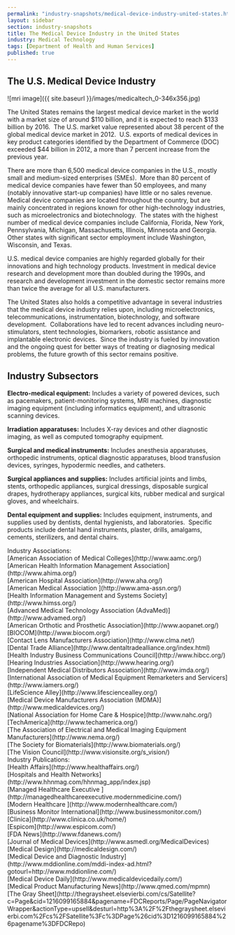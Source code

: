 ```yaml
---
permalink: "industry-snapshots/medical-device-industry-united-states.html"
layout: sidebar
section: industry-snapshots
title: The Medical Device Industry in the United States
industry: Medical Technology
tags: [Department of Health and Human Services]
published: true
---
```


## The U.S. Medical Device Industry

<span class="imgright">![mri image]({{ site.baseurl }}/images/medicaltech_0-346x356.jpg)</span>

The United States remains the largest medical
device market in the world with a market size of around $110 billion, and it is
expected to reach $133 billion by 2016.&nbsp; The U.S. market value represented about 38 percent of the
global medical device market in 2012. &nbsp;U.S.
exports of medical devices in key product categories identified by the
Department of Commerce (DOC) exceeded $44 billion in 2012, a more than 7
percent increase from the previous year.

There are more than 6,500 medical device
companies in the U.S., mostly small and medium-sized enterprises (SMEs).&nbsp; More than 80 percent of medical device
companies have fewer than 50 employees, and many (notably innovative start-up
companies) have little or no sales revenue.&nbsp;
Medical device companies are located throughout the country, but are
mainly concentrated in regions known for other high-technology industries, such
as microelectronics and biotechnology.&nbsp;
The states with the highest number of medical device companies include
California, Florida, New York, Pennsylvania, Michigan, Massachusetts, Illinois,
Minnesota and Georgia.&nbsp; Other states with
significant sector employment include Washington, Wisconsin, and Texas.

U.S. medical device
companies are highly regarded globally for their innovations and high
technology products. Investment in
medical device research and development more than doubled during the 1990s, and
research and development investment in the domestic sector remains more than
twice the average for all U.S. manufacturers. &nbsp;

The United States also holds a competitive
advantage in several industries that the medical device industry relies upon,
including microelectronics, telecommunications, instrumentation, biotechnology,
and software development. &nbsp;Collaborations
have led to recent advances including neuro-stimulators, stent technologies,
biomarkers, robotic assistance and implantable electronic devices.&nbsp; Since the industry is fueled by innovation
and the ongoing quest for better ways of treating or diagnosing medical problems,
the future growth of this sector remains positive.

## **Industry Subsectors**

**Electro-medical
equipment:** Includes a
variety of powered devices, such as pacemakers, patient-monitoring systems, MRI
machines, diagnostic imaging equipment (including informatics equipment), and
ultrasonic scanning devices.&nbsp; 

**Irradiation
apparatuses:** Includes X-ray
devices and other diagnostic imaging, as well as computed tomography equipment.

**Surgical and
medical instruments:** Includes anesthesia apparatuses, orthopedic instruments,
optical diagnostic apparatuses, blood transfusion devices, syringes, hypodermic
needles, and catheters.&nbsp; 

**Surgical
appliances and supplies:** Includes artificial joints and limbs, stents, orthopedic
appliances, surgical dressings, disposable surgical drapes, hydrotherapy
appliances, surgical kits, rubber medical and surgical gloves, and wheelchairs.

**Dental
equipment and supplies:** Includes equipment, instruments, and supplies used by
dentists, dental hygienists, and laboratories. &nbsp;Specific products include dental hand
instruments, plaster, drills, amalgams, cements, sterilizers, and dental
chairs.

<span class="field field-type-link field-field-industry-assoications">
      <span class="field-label">Industry Associations:&nbsp;</span><br>
    <span class="field-items">
            <span class="field-item odd">
                    [American Association of Medical Colleges](http://www.aamc.org/)        </span><br>
              <span class="field-item even">
                    [American Health Information Management Association](http://www.ahima.org/)        </span><br>
              <span class="field-item odd">
                    [American Hospital Association](http://www.aha.org/)        </span><br>
              <span class="field-item even">
                    [American Medical Association ](http://www.ama-assn.org/)        </span><br>
              <span class="field-item odd">
                    [Health Information Management and Systems Society](http://www.himss.org/)        </span><br>
              <span class="field-item even">
                    [Advanced Medical Technology Association (AdvaMed)](http://www.advamed.org/)        </span><br>
              <span class="field-item odd">
                    [American Orthotic and Prosthetic Association](http://www.aopanet.org/)        </span><br>
              <span class="field-item even">
                    [BIOCOM](http://www.biocom.org/)        </span><br>
              <span class="field-item odd">
                    [Contact Lens Manufacturers Association](http://www.clma.net/)        </span><br>
              <span class="field-item even">
                    [Dental Trade Alliance](http://www.dentaltradealliance.org/index.html)        </span><br>
              <span class="field-item odd">
                    [Health Industry Business Communications Council](http://www.hibcc.org/)        </span><br>
              <span class="field-item even">
                    [Hearing Industries Association](http://www.hearing.org/)        </span><br>
              <span class="field-item odd">
                    [Independent Medical Distributors Association](http://www.imda.org/)        </span><br>
              <span class="field-item even">
                    [International Association of Medical Equipment Remarketers and Servicers](http://www.iamers.org/)        </span><br>
              <span class="field-item odd">
                    [LifeScience Alley](http://www.lifesciencealley.org/)        </span><br>
              <span class="field-item even">
                    [Medical Device Manufacturers Association (MDMA)](http://www.medicaldevices.org/)        </span><br>
              <span class="field-item odd">
                    [National Association for Home Care &amp; Hospice](http://www.nahc.org/)        </span><br>
              <span class="field-item even">
                    [TechAmerica](http://www.techamerica.org/)        </span><br>
              <span class="field-item odd">
                    [The Association of Electrical and Medical Imaging Equipment Manufacturers](http://www.nema.org/)        </span><br>
              <span class="field-item even">
                    [The Society for Biomaterials](http://www.biomaterials.org/)        </span><br>
              <span class="field-item odd">
                    [The Vision Council](http://www.visionsite.org/s_vision/)        </span>
        </span>
</span><br>
<span class="field field-type-link field-field-industry-publications">
      <span class="field-label">Industry Publications:&nbsp;</span><br>
    <span class="field-items">
            <span class="field-item odd">
                    [Health Affairs](http://www.healthaffairs.org/)        </span><br>
              <span class="field-item even">
                    [Hospitals and Health Networks](http://www.hhnmag.com/hhnmag_app/index.jsp)        </span><br>
              <span class="field-item odd">
                    [Managed Healthcare Executive ](http://managedhealthcareexecutive.modernmedicine.com/)        </span><br>
              <span class="field-item even">
                    [Modern Healthcare  ](http://www.modernhealthcare.com/)        </span><br>
              <span class="field-item odd">
                    [Business Monitor International](http://www.businessmonitor.com/)        </span><br>
              <span class="field-item even">
                    [Clinica](http://www.clinica.co.uk/home/)        </span><br>
              <span class="field-item odd">
                    [Espicom](http://www.espicom.com/)        </span><br>
              <span class="field-item even">
                    [FDA News](http://www.fdanews.com/)        </span><br>
              <span class="field-item odd">
                    [Journal of Medical Devices](http://www.asmedl.org/MedicalDevices)        </span><br>
              <span class="field-item even">
                    [Medical Design](http://medicaldesign.com/)        </span><br>
              <span class="field-item odd">
                    [Medical Device and Diagnostic Industry](http://www.mddionline.com/mddi-index-ad.html?gotourl=http://www.mddionline.com/)        </span><br>
              <span class="field-item even">
                    [Medical Device Daily](http://www.medicaldevicedaily.com/)        </span><br>
              <span class="field-item odd">
                    [Medical Product Manufacturing News](http://www.qmed.com/mpmn)        </span><br>
              <span class="field-item even">
                    [The Gray Sheet](http://thegraysheet.elsevierbi.com/cs/Satellite?c=Page&amp;cid=1216099165884&amp;pagename=FDCReports/Page/PageNavigatorWrapper&amp;actionType=upsell&amp;desturl=http%3A%2F%2Fthegraysheet.elsevierbi.com%2Fcs%2FSatellite%3Fc%3DPage%26cid%3D1216099165884%26pagename%3DFDCRepo)        </span>
        </span>
</span><br>

